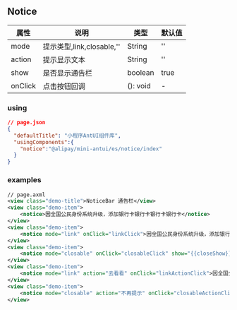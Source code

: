 ## Notice
| 属性 | 说明 | 类型 | 默认值 |
|----|----|----|----|
|mode| 提示类型,link,closable,'' | String|''|
|action| 提示显示文本| String|''|
|show| 是否显示通告栏| boolean|true|
|onClick| 点击按钮回调 | (): void| - |

### using

```json
// page.json
{
  "defaultTitle": "小程序AntUI组件库",
  "usingComponents":{
    "notice":"@alipay/mini-antui/es/notice/index"
  }
}
```

### examples

```xml
// page.axml
<view class="demo-title">NoticeBar 通告栏</view>
<view class="demo-item">
    <notice>因全国公民身份系统升级，添加银行卡银行卡银行卡银行卡</notice>
</view>
<view class="demo-item">
    <notice mode="link" onClick="linkClick">因全国公民身份系统升级，添加银行卡银行卡银行卡银行卡</notice>
</view>
<view class="demo-item">
    <notice mode="closable" onClick="closableClick" show="{{closeShow}}">因全国公民身份系统升级，添加银行卡银行卡银行卡银行卡</notice>
</view>
<view class="demo-item">
    <notice mode="link" action="去看看" onClick="linkActionClick">因全国公民身份系统升级，添加银行卡银行卡银行卡银行卡</notice>
</view>
<view class="demo-item">
    <notice mode="closable" action="不再提示" onClick="closableActionClick" show="{{closeActionShow}}">因全国公民身份系统升级，添加银行卡银行卡银行卡银行卡</notice>
</view>

```
